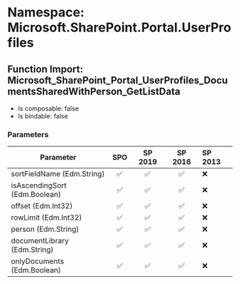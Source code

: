 # Namespace: Microsoft.SharePoint.Portal.UserProfiles

## Function Import: Microsoft_SharePoint_Portal_UserProfiles_DocumentsSharedWithPerson_GetListData

- Is composable: false
- Is bindable: false

### Parameters

Parameter | SPO | SP 2019 | SP 2016 | SP 2013
----------|:---:|:-------:|:-------:|:-------
sortFieldName (Edm.String) | ✅ | ✅ | ✅ | ❌
isAscendingSort (Edm.Boolean) | ✅ | ✅ | ✅ | ❌
offset (Edm.Int32) | ✅ | ✅ | ✅ | ❌
rowLimit (Edm.Int32) | ✅ | ✅ | ✅ | ❌
person (Edm.String) | ✅ | ✅ | ✅ | ❌
documentLibrary (Edm.String) | ✅ | ✅ | ✅ | ❌
onlyDocuments (Edm.Boolean) | ✅ | ✅ | ✅ | ❌
